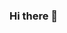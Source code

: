 ### Hi there 👋

<!--
**smiraz/smiraz** is a ✨ _special_ ✨ repository because its `README.md` (this file) appears on your GitHub profile.
<div?
## My full Coding Statistics
![WakaTime Stats](https://github-readme-stats.vercel.app/api/wakatime?username=smiraz&layout=compact&langs_count=10&custom_title=Coding+Time&range=all_time&theme=graywhite&hide_title=true#gh-light-mode-only)
</div>
